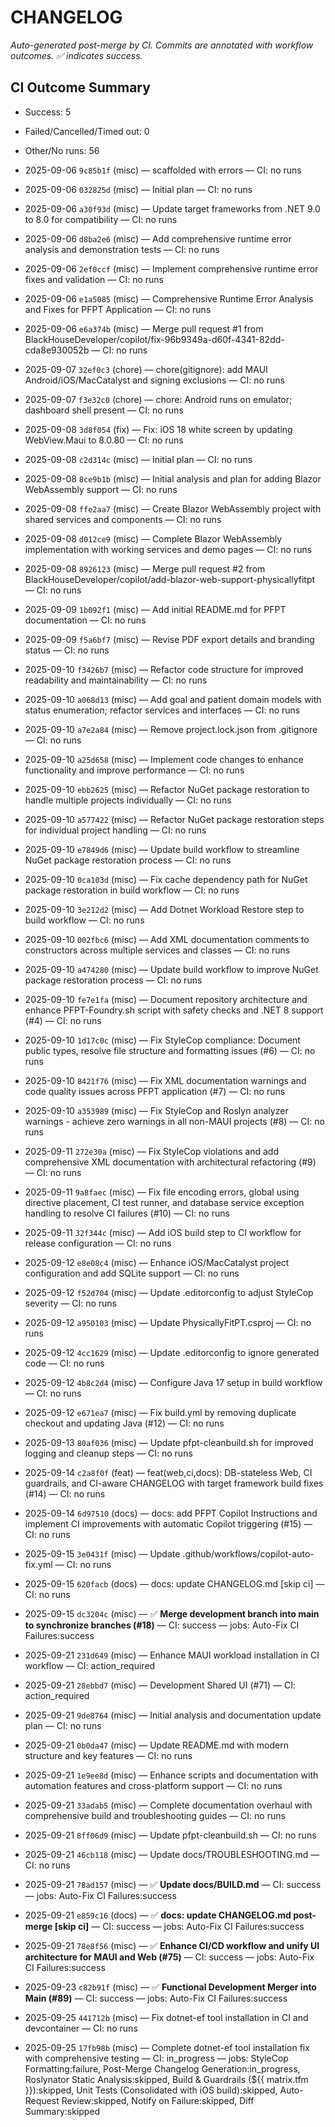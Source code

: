 # CHANGELOG

_Auto-generated post-merge by CI. Commits are annotated with workflow outcomes. ✅ indicates success._
## CI Outcome Summary
- Success: 5
- Failed/Cancelled/Timed out: 0
- Other/No runs: 56


- 2025-09-06 `9c85b1f` (misc) — scaffolded with errors — CI: no runs
- 2025-09-06 `032825d` (misc) — Initial plan — CI: no runs
- 2025-09-06 `a30f93d` (misc) — Update target frameworks from .NET 9.0 to 8.0 for compatibility — CI: no runs
- 2025-09-06 `d8ba2e6` (misc) — Add comprehensive runtime error analysis and demonstration tests — CI: no runs
- 2025-09-06 `2ef0ccf` (misc) — Implement comprehensive runtime error fixes and validation — CI: no runs
- 2025-09-06 `e1a5085` (misc) — Comprehensive Runtime Error Analysis and Fixes for PFPT Application — CI: no runs
- 2025-09-06 `e6a374b` (misc) — Merge pull request #1 from BlackHouseDeveloper/copilot/fix-96b9349a-d60f-4341-82dd-cda8e930052b — CI: no runs
- 2025-09-07 `32ef0c3` (chore) — chore(gitignore): add MAUI Android/iOS/MacCatalyst and signing exclusions — CI: no runs
- 2025-09-07 `f3e32c0` (chore) — chore: Android runs on emulator; dashboard shell present — CI: no runs
- 2025-09-08 `3d8f054` (fix) — Fix: iOS 18 white screen by updating WebView.Maui to 8.0.80 — CI: no runs
- 2025-09-08 `c2d314c` (misc) — Initial plan — CI: no runs
- 2025-09-08 `8ce9b1b` (misc) — Initial analysis and plan for adding Blazor WebAssembly support — CI: no runs
- 2025-09-08 `ffe2aa7` (misc) — Create Blazor WebAssembly project with shared services and components — CI: no runs
- 2025-09-08 `d012ce9` (misc) — Complete Blazor WebAssembly implementation with working services and demo pages — CI: no runs
- 2025-09-08 `8926123` (misc) — Merge pull request #2 from BlackHouseDeveloper/copilot/add-blazor-web-support-physicallyfitpt — CI: no runs
- 2025-09-09 `1b092f1` (misc) — Add initial README.md for PFPT documentation — CI: no runs
- 2025-09-09 `f5a6bf7` (misc) — Revise PDF export details and branding status — CI: no runs
- 2025-09-10 `f3426b7` (misc) — Refactor code structure for improved readability and maintainability — CI: no runs
- 2025-09-10 `a068d13` (misc) — Add goal and patient domain models with status enumeration; refactor services and interfaces — CI: no runs
- 2025-09-10 `a7e2a84` (misc) — Remove project.lock.json from .gitignore — CI: no runs
- 2025-09-10 `a25d658` (misc) — Implement code changes to enhance functionality and improve performance — CI: no runs
- 2025-09-10 `ebb2625` (misc) — Refactor NuGet package restoration to handle multiple projects individually — CI: no runs
- 2025-09-10 `a577422` (misc) — Refactor NuGet package restoration steps for individual project handling — CI: no runs
- 2025-09-10 `e7849d6` (misc) — Update build workflow to streamline NuGet package restoration process — CI: no runs
- 2025-09-10 `0ca103d` (misc) — Fix cache dependency path for NuGet package restoration in build workflow — CI: no runs
- 2025-09-10 `3e212d2` (misc) — Add Dotnet Workload Restore step to build workflow — CI: no runs
- 2025-09-10 `002fbc6` (misc) — Add XML documentation comments to constructors across multiple services and classes — CI: no runs
- 2025-09-10 `a474280` (misc) — Update build workflow to improve NuGet package restoration process — CI: no runs
- 2025-09-10 `fe7e1fa` (misc) — Document repository architecture and enhance PFPT-Foundry.sh script with safety checks and .NET 8 support (#4) — CI: no runs
- 2025-09-10 `1d17c0c` (misc) — Fix StyleCop compliance: Document public types, resolve file structure and formatting issues (#6) — CI: no runs
- 2025-09-10 `8421f76` (misc) — Fix XML documentation warnings and code quality issues across PFPT application (#7) — CI: no runs
- 2025-09-10 `a353989` (misc) — Fix StyleCop and Roslyn analyzer warnings - achieve zero warnings in all non-MAUI projects (#8) — CI: no runs
- 2025-09-11 `272e30a` (misc) — Fix StyleCop violations and add comprehensive XML documentation with architectural refactoring (#9) — CI: no runs
- 2025-09-11 `9a8faec` (misc) — Fix file encoding errors, global using directive placement, CI test runner, and database service exception handling to resolve CI failures (#10) — CI: no runs
- 2025-09-11 `32f344c` (misc) — Add iOS build step to CI workflow for release configuration — CI: no runs
- 2025-09-12 `e8e08c4` (misc) — Enhance iOS/MacCatalyst project configuration and add SQLite support — CI: no runs
- 2025-09-12 `f52d704` (misc) — Update .editorconfig to adjust StyleCop severity — CI: no runs
- 2025-09-12 `a950103` (misc) — Update PhysicallyFitPT.csproj — CI: no runs
- 2025-09-12 `4cc1629` (misc) — Update .editorconfig to ignore generated code — CI: no runs
- 2025-09-12 `4b8c2d4` (misc) — Configure Java 17 setup in build workflow — CI: no runs
- 2025-09-12 `e671ea7` (misc) — Fix build.yml by removing duplicate checkout and updating Java (#12) — CI: no runs
- 2025-09-13 `80af036` (misc) — Update pfpt-cleanbuild.sh for improved logging and cleanup steps — CI: no runs
- 2025-09-14 `c2a8f0f` (feat) — feat(web,ci,docs): DB-stateless Web, CI guardrails, and CI-aware CHANGELOG with target framework build fixes (#14) — CI: no runs
- 2025-09-14 `6d97510` (docs) — docs: add PFPT Copilot Instructions and implement CI improvements with automatic Copilot triggering (#15) — CI: no runs
- 2025-09-15 `3e0431f` (misc) — Update .github/workflows/copilot-auto-fix.yml — CI: no runs
- 2025-09-15 `620facb` (docs) — docs: update CHANGELOG.md [skip ci] — CI: no runs
- 2025-09-15 `dc3204c` (misc) — ✅ **Merge development branch into main to synchronize branches (#18)** — CI: success — jobs: Auto-Fix CI Failures:success
- 2025-09-21 `231d649` (misc) — Enhance MAUI workload installation in CI workflow — CI: action_required
- 2025-09-21 `28ebbd7` (misc) — Development Shared UI (#71) — CI: action_required
- 2025-09-21 `9de8764` (misc) — Initial analysis and documentation update plan — CI: no runs
- 2025-09-21 `0b0da47` (misc) — Update README.md with modern structure and key features — CI: no runs
- 2025-09-21 `1e9ee8d` (misc) — Enhance scripts and documentation with automation features and cross-platform support — CI: no runs
- 2025-09-21 `33adab5` (misc) — Complete documentation overhaul with comprehensive build and troubleshooting guides — CI: no runs
- 2025-09-21 `8ff06d9` (misc) — Update pfpt-cleanbuild.sh — CI: no runs
- 2025-09-21 `46cb118` (misc) — Update docs/TROUBLESHOOTING.md — CI: no runs
- 2025-09-21 `78ad157` (misc) — ✅ **Update docs/BUILD.md** — CI: success — jobs: Auto-Fix CI Failures:success
- 2025-09-21 `e859c16` (docs) — ✅ **docs: update CHANGELOG.md post-merge [skip ci]** — CI: success — jobs: Auto-Fix CI Failures:success
- 2025-09-21 `78e8f56` (misc) — ✅ **Enhance CI/CD workflow and unify UI architecture for MAUI and Web (#75)** — CI: success — jobs: Auto-Fix CI Failures:success
- 2025-09-23 `c82b91f` (misc) — ✅ **Functional Development Merger into Main (#89)** — CI: success — jobs: Auto-Fix CI Failures:success
- 2025-09-25 `441712b` (misc) — Fix dotnet-ef tool installation in CI and devcontainer — CI: no runs
- 2025-09-25 `17fb98b` (misc) — Complete dotnet-ef tool installation fix with comprehensive testing — CI: in_progress — jobs: StyleCop Formatting:failure, Post-Merge Changelog Generation:in_progress, Roslynator Static Analysis:skipped, Build & Guardrails (${{ matrix.tfm }}):skipped, Unit Tests (Consolidated with iOS build):skipped, Auto-Request Review:skipped, Notify on Failure:skipped, Diff Summary:skipped
